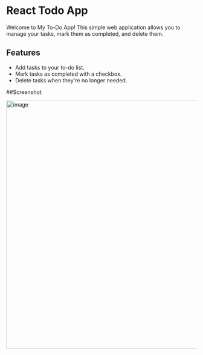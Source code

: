 # React Todo App

Welcome to My To-Do App! This simple web application allows you to manage your tasks, mark them as completed, and delete them.

## Features

- Add tasks to your to-do list.
- Mark tasks as completed with a checkbox.
- Delete tasks when they're no longer needed.

##Screenshot

<img width="655" alt="image" src="https://github.com/iAmDiksha/React_Todo_App/assets/89463068/1fd9ab3c-b58c-498d-a394-ce202415577e">


